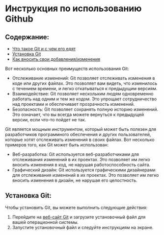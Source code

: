 # Инструкция по использованию Github

## Содержание:
  - [Что такое Git и с чем его едят](#выполнены-основные-задачи)
  - [Установка Git](#установка-git)
  - [Как вносить свои добавления/изменения](#как-вносить-свои-добавления/изменения)


Вот несколько основных преимуществ использования Git:

- Отслеживание изменений: Git позволяет отслеживать изменения в коде или других файлах. Это позволяет вам видеть, что изменилось с течением времени, и легко откатываться к предыдущим версиям.
- Взаимодействие: Git позволяет нескольким людям одновременно работать над одним и тем же кодом. Это упрощает сотрудничество над проектами и обеспечивает прозрачность изменений.
- Безопасность: Git позволяет сохранять полную историю изменений. Это означает, что вы всегда можете вернуться к предыдущей версии, если что-то пойдет не так.

Git является мощным инструментом, который может быть полезен для разработчиков программного обеспечения и других пользователей, которые хотят отслеживать изменения в своих файлах. Вот несколько примеров того, как Git может быть использован:


- Веб-разработка: Git используется веб-разработчиками для отслеживания изменений в их проектах. Это позволяет им легко вносить изменения в код, не нарушая работоспособность сайта.
- Графический дизайн: Git используется графическими дизайнерами для отслеживания изменений в их проектах. Это позволяет им легко вносить изменения в дизайн, не нарушая его целостность.

## Установка Git:

Чтобы установить Git, вы можете выполнить следующие действия:

1. Перейдите на [веб-сайт Git](https://git-scm.com/downloads) и загрузите установочный файл для вашей операционной системы.
2. Запустите установочный файл и следуйте инструкциям на экране.
